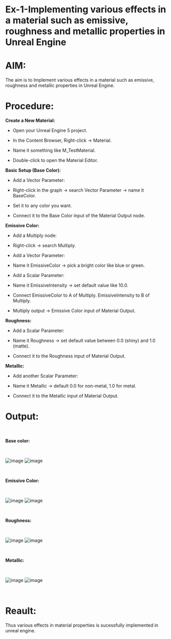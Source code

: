# Ex-1-Implementing various effects in a material such as emissive, roughness and metallic properties in Unreal Engine

# AIM:
The aim is to Implement various effects in a material such as emissive, roughness and metallic properties in Unreal Engine.

# Procedure:

**Create a New Material:**

- Open your Unreal Engine 5 project.

- In the Content Browser, Right-click → Material.

- Name it something like M_TestMaterial.

- Double-click to open the Material Editor.

**Basic Setup (Base Color):**

* Add a Vector Parameter:

- Right-click in the graph → search Vector Parameter → name it BaseColor.

- Set it to any color you want.

* Connect it to the Base Color input of the Material Output node.

**Emissive Color:**

* Add a Multiply node:

* Right-click → search Multiply.

* Add a Vector Parameter:

* Name it EmissiveColor → pick a bright color like blue or green.

* Add a Scalar Parameter:

* Name it EmissiveIntensity → set default value like 10.0.

* Connect EmissiveColor to A of Multiply. EmissiveIntensity to B of Multiply.

* Multiply output → Emissive Color input of Material Output.

**Roughness:**

* Add a Scalar Parameter:

* Name it Roughness → set default value between 0.0 (shiny) and 1.0 (matte).

* Connect it to the Roughness input of Material Output.

**Metallic:**

* Add another Scalar Parameter:

* Name it Metallic → default 0.0 for non-metal, 1.0 for metal.

* Connect it to the Metallic input of Material Output.

# Output:

<br>

**Base color:**

<br>

![image](https://github.com/user-attachments/assets/23f70e04-9775-4fcc-bfb7-59b877ff9073)
![image](https://github.com/user-attachments/assets/2a4b6239-cbe6-4554-8e6c-ccf854bf53a1)

<br>

**Emissive Color:**

<br>

![image](https://github.com/user-attachments/assets/b6ce28d9-581a-4485-90c1-7c8f4d3c84e5)
![image](https://github.com/user-attachments/assets/74602ebd-7599-47e6-96ea-a721e823c4de)

<br>

**Roughness:**

<br>

![image](https://github.com/user-attachments/assets/51b61a6b-2b52-422d-a0f6-79ec768eaed0)
![image](https://github.com/user-attachments/assets/39fbccd7-ad78-4297-ba0b-c16a8045dd85)

<br>

**Metallic:**

<br>

![image](https://github.com/user-attachments/assets/fc83b716-925a-4808-bc9d-4ba716250179)
![image](https://github.com/user-attachments/assets/eff0cf83-c6ed-4955-826a-05477134e9bc)

<br>

# Reault:
Thus various effects in material properties is sucessfully implemented in unreal engine.
